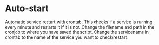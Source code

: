# Auto-start
Automatic service restart with crontab.  This checks if a service is running every minute and restarts it if it is not.  Change the filename and path in the cronjob to where you have saved the script. Change the servicename in crontab to the name of the service you want to check/restart.
